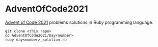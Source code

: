 # AdventOfCode2021

[Advent of Code 2021](https://adventofcode.com/) problems solutions in Ruby programming language.

```
git clone <this repo>
cd AdventOfCode2021/Day<number>
ruby day<number>_solution.rb
```

